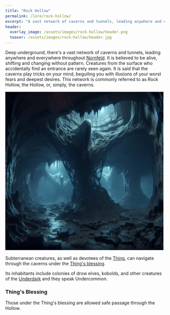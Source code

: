 ```yaml
---
title: "Rock Hollow"
permalink: /lore/rock-hollow/
excerpt: "A vast network of caverns and tunnels, leading anywhere and everywhere throughout [Nornfeld](/lore/nornfeld)."
header:
  overlay_image: /assets/images/rock-hollow/header.png
  teaser: /assets/images/rock-hollow/header.jpg
---
```


Deep underground, there's a vast network of caverns and tunnels, leading anywhere and everywhere throughout [Nornfeld](/lore/nornfeld). It is believed to be alive, shifting and changing without pattern. Creatures from the surface who accidentally find an entrance are rarely seen again. It is said that the caverns play tricks on your mind, beguiling you with illusions of your worst fears and deepest desires.
This network is commonly referred to as Rock Hollow, the Hollow, or, simply, the caverns.

[![rock hollow](../../assets/images/rock-hollow/normal.jpg)](../../assets/images/rock-hollow/full.png)

Subterranean creatures, as well as devotees of the [Thing](/lore/the-thing#thing-of-the-hollow), can navigate through the caverns under the [Thing's blessing](#things-blessing).

Its inhabitants include colonies of drow elves, kobolds, and other creatures of the [Underdark](https://forgottenrealms.fandom.com/wiki/Underdark) and they speak Undercommon.

### Thing's Blessing
Those under the Thing's blessing are allowed safe passage through the Hollow.

